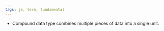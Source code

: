 ```yaml
---
tags: js, term, fundamental
---
```


- Compound data type combines multiple pieces of data into a single unit.